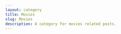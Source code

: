 ```yaml
---
layout: category
title: Movies
slug: Movies
description: A category for movies related posts.
---
```

